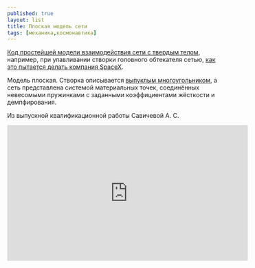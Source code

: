 ```yaml
---
published: true
layout: list
title: Плоская модель сети
tags: [механика,космонавтика]
---
```


[Код простейшей модели взаимодействия сети с твердым телом](https://github.com/Kidinnu/net/tree/master/2D), например, при улавливании створки головного обтекателя сетью, [как это пытается делать компания SpaceX](https://www.space.com/spacex-fairing-catching-ship-port-photos.html). 

Модель плоская. Cтворка описывается [выпуклым многоугольником](https://ru.wikipedia.org/wiki/Выпуклый_многоугольник), а сеть представлена системой материальных точек, соединённых невесомыми пружинками с заданными коэффициентами жёсткости и демпфирования. 

Из выпускной квалификационной работы Савичевой А. С.

<iframe width="560" height="315" src="https://www.youtube.com/embed/_uiOeAq_mlU" frameborder="0" allow="accelerometer; autoplay; encrypted-media; gyroscope; picture-in-picture" allowfullscreen></iframe>